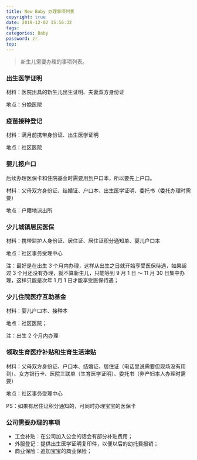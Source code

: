 ```yaml
---
title: New Baby 办理事项列表
copyright: true
date: 2019-12-02 15:56:32
tags:
categories: Baby
password: zr.
top:
---
```


> 新生儿需要办理的事项列表。

<!--more-->

### 出生医学证明

材料：医院出具的新生儿出生证明、夫妻双方身份证

地点：分娩医院



### 疫苗接种登记

材料：满月前携带身份证、出生医学证明

地点：社区医院



### 婴儿报户口

后续办理医保卡和住院基金时需要用到户口本，所以要先上户口。

材料：父母双方身份证、结婚证、户口本、出生医学证明、委托书（委托办理时需要）

地点：户籍地派出所



### 少儿城镇居民医保

材料：携带监护人身份证、居住证、居住证积分通知单、婴儿户口本

地点：社区事务受理中心

注：最好是在出生 3 个月内办理，这样从出生之日就开始享受医保待遇，如果超过 3 个月还没有办理，就不算新生儿，只能等到 9 月 1 日 ～ 11 月 30 日集中办理，这样只能是次年 1 月 1 日才能享受医保待遇；

### 少儿住院医疗互助基金

材料：婴儿户口本、接种本

地点：社区医院；

注：出生 2 个月内办理



### 领取生育医疗补贴和生育生活津贴

材料：父母双方身份证、户口本、结婚证、居住证（电话里说需要但现场没有用到）、女方银行卡、医院三联单（生育医学证明）、委托书（非产妇本人办理时需要）

地点：社区事务受理中心

PS：如果有居住证积分通知的，可同时办理宝宝的医保卡



### 公司需要办理的事项

- 工会补贴：在公司加入公会的话会有部分补贴费用；
- 外服登记：提供出生医学证明复印件，以便以后的幼托费报销；
- 商业保险：追加宝宝的商业保险；